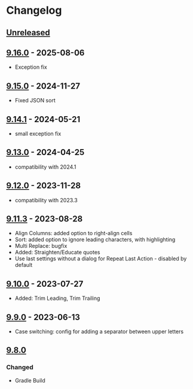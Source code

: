 # Changelog

## [Unreleased]

## [9.16.0] - 2025-08-06

- Exception fix

## [9.15.0] - 2024-11-27

- Fixed JSON sort

## [9.14.1] - 2024-05-21

- small exception fix

## [9.13.0] - 2024-04-25

- compatibility with 2024.1

## [9.12.0] - 2023-11-28

- compatibility with 2023.3

## [9.11.3] - 2023-08-28

- Align Columns: added option to right-align cells
- Sort: added option to ignore leading characters, with highlighting
- Multi Replace: bugfix
- Added: Straighten/Educate quotes
- Use last settings without a dialog for Repeat Last Action - disabled by default

## [9.10.0] - 2023-07-27

- Added: Trim Leading, Trim Trailing

## [9.9.0] - 2023-06-13

- Case switching: config for adding a separator between upper letters

## [9.8.0]

### Changed

- Gradle Build

[Unreleased]: https://github.com/krasa/StringManipulation/compare/v9.16.0...HEAD

[9.16.0]: https://github.com/krasa/StringManipulation/compare/v9.15.0...v9.16.0
[9.15.0]: https://github.com/krasa/StringManipulation/compare/v9.14.1...v9.15.0
[9.14.1]: https://github.com/krasa/StringManipulation/compare/v9.13.0...v9.14.1
[9.13.0]: https://github.com/krasa/StringManipulation/compare/v9.12.0...v9.13.0
[9.12.0]: https://github.com/krasa/StringManipulation/compare/v9.11.3...v9.12.0
[9.11.3]: https://github.com/krasa/StringManipulation/compare/v9.10.0...v9.11.3
[9.10.0]: https://github.com/krasa/StringManipulation/compare/v9.9.0...v9.10.0
[9.9.0]: https://github.com/krasa/StringManipulation/compare/v9.8.0...v9.9.0
[9.8.0]: https://github.com/krasa/StringManipulation/commits/v9.8.0
